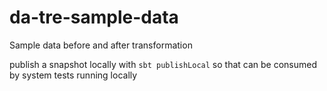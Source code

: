 # da-tre-sample-data
Sample data before and after transformation

publish a snapshot locally with `sbt publishLocal` so that can be consumed by system tests running locally
